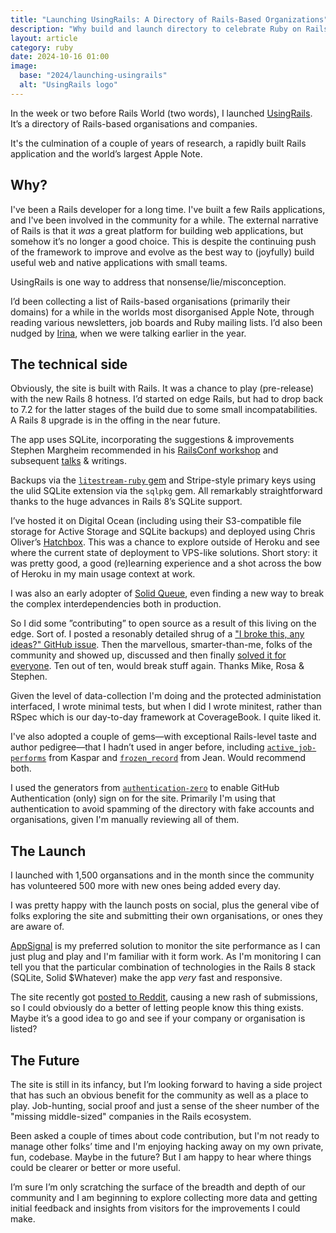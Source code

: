 ```yaml
---
title: "Launching UsingRails: A Directory of Rails-Based Organizations"
description: "Why build and launch directory to celebrate Ruby on Rails"
layout: article
category: ruby
date: 2024-10-16 01:00
image:
  base: "2024/launching-usingrails"
  alt: "UsingRails logo"
---
```


In the week or two before Rails World (two words), I launched [UsingRails](https://usingrails.com). It’s a directory of Rails-based organisations and companies.

It's the culmination of a couple of years of research, a rapidly built Rails application and the world’s largest Apple Note.

## Why?

I've been a Rails developer for a long time. I've built a few Rails applications, and I've been involved in the community for a while. The external narrative of Rails is that it _was_ a great platform for building web applications, but somehow it’s no longer a good choice. This is despite the continuing push of the framework to improve and evolve as the best way to (joyfully) build useful web and native applications with small teams.

UsingRails is one way to address that nonsense/lie/misconception.

I’d been collecting a list of Rails-based organisations (primarily their domains) for a while in the worlds most disorganised Apple Note, through reading various newsletters, job boards and Ruby mailing lists. I’d also been nudged by [Irina](https://x.com/inazarova), when we were talking earlier in the year.

## The technical side

Obviously, the site is built with Rails. It was a chance to play (pre-release) with the new Rails 8 hotness. I’d started on edge Rails, but had to drop back to 7.2 for the latter stages of the build due to some small incompatabilities. A Rails 8 upgrade is in the offing in the near future.

The app uses SQLite, incorporating the suggestions & improvements Stephen Margheim recommended in his [RailsConf workshop](https://github.com/fractaledmind/railsconf-2024/) and subsequent [talks](https://fractaledmind.github.io/2024/10/16/sqlite-supercharges-rails/) & writings.

Backups via the [`litestream-ruby` gem](https://github.com/fractaledmind/litestream-ruby) and Stripe-style primary keys using the ulid SQLite extension via the `sqlpkg` gem. All remarkably straightforward thanks to the huge advances in Rails 8’s SQLite support.

I’ve hosted it on Digital Ocean (including using their S3-compatible file storage for Active Storage and SQLite backups) and deployed using Chris Oliver’s [Hatchbox](https://hatchbox.io). This was a chance to explore outside of Heroku and see where the current state of deployment to VPS-like solutions. Short story: it was pretty good, a good (re)learning experience and a shot across the bow of Heroku in my main usage context at work.

I was also an early adopter of [Solid Queue](https://github.com/rails/solid_queue), even finding a new way to break the complex interdependencies both in production.

So I did some ”contributing” to open source as a result of this living on the edge. Sort of. I posted a resonably detailed shrug of a ["I broke this, any ideas?" GitHub issue](https://github.com/rails/solid_queue/issues/324). Then the marvellous, smarter-than-me, folks of the community and showed up, discussed and then finally [solved it for everyone](https://github.com/sparklemotion/sqlite3-ruby/pull/558). Ten out of ten, would break stuff again. Thanks Mike, Rosa & Stephen.

Given the level of data-collection I'm doing and the protected administation interfaced, I wrote minimal tests, but when I did I wrote minitest, rather than RSpec which is our day-to-day framework at CoverageBook. I quite liked it.

I've also adopted a couple of gems—with exceptional Rails-level taste and author pedigree—that I hadn’t used in anger before, including [`active_job-performs`](https://github.com/kaspth/active_job-performs) from Kaspar and [`frozen_record`](https://github.com/byroot/frozen_record) from Jean. Would recommend both.

I used the generators from [`authentication-zero`](https://github.com/lazaronixon/authentication-zero) to enable GitHub Authentication (only) sign on for the site. Primarily I'm using that authentication to avoid spamming of the directory with fake accounts and organisations, given I'm manually reviewing all of them.

## The Launch

I launched with 1,500 organsations and in the month since the community has volunteered 500 more with new ones being added every day.

I was pretty happy with the launch posts on social, plus the general vibe of folks exploring the site and submitting their own organisations, or ones they are aware of.

[AppSignal](https://appsignal.com) is my preferred solution to monitor the site performance as I can just plug and play and I'm familiar with it form work. As I'm monitoring I can tell you that the particular combination of technologies in the Rails 8 stack (SQLite, Solid $Whatever) make the app _very_ fast and responsive.

The site recently got [posted to Reddit](https://www.reddit.com/r/rails/comments/1g3dbz5/can_we_show_some_love_usingrailscom/), causing a new rash of submissions, so I could obviously do a better of letting people know this thing exists. Maybe it’s a good idea to go and see if your company or organisation is listed?

## The Future

The site is still in its infancy, but I’m looking forward to having a side project that has such an obvious benefit for the community as well as a place to play. Job-hunting, social proof and just a sense of the sheer number of the "missing middle-sized" companies in the Rails ecosystem.

Been asked a couple of times about code contribution, but I'm not ready to manage other folks’ time and I'm enjoying hacking away on my own private, fun, codebase. Maybe in the future? But I am happy to hear where things could be clearer or better or more useful.

I’m sure I’m only scratching the surface of the breadth and depth of our community and I am beginning to explore collecting more data and getting initial feedback and insights from visitors for the improvements I could make.
